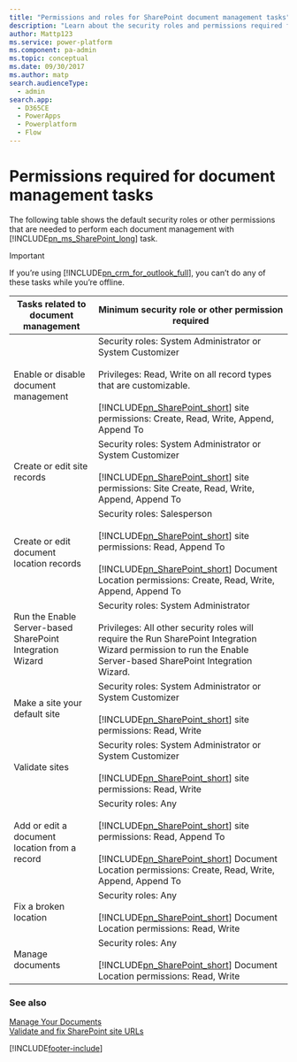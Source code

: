 ```yaml
---
title: "Permissions and roles for SharePoint document management tasks"
description: "Learn about the security roles and permissions required for document management tasks when using SharePoint."
author: Mattp123
ms.service: power-platform
ms.component: pa-admin
ms.topic: conceptual
ms.date: 09/30/2017
ms.author: matp
search.audienceType: 
  - admin
search.app:
  - D365CE
  - PowerApps
  - Powerplatform
  - Flow
---
```

# Permissions required for document management tasks

The following table shows the default security roles or other permissions that are needed to perform each document management with [!INCLUDE[pn_ms_SharePoint_long](../includes/pn-ms-sharepoint-long.md)] task.  
  
> [!IMPORTANT]
>  If you’re using [!INCLUDE[pn_crm_for_outlook_full](../includes/pn-crm-for-outlook-full.md)], you can’t do any of these tasks while you’re offline.  
  
|                        Tasks related to document management                         |                                                                                                                          Minimum security role or other permission required                                                                                                                          |
|-------------------------------------------------------------------------------------|------------------------------------------------------------------------------------------------------------------------------------------------------------------------------------------------------------------------------------------------------------------------------------------------------|
|                        Enable or disable document management                        |         Security roles:  System Administrator or System Customizer<br /><br /> Privileges:  Read, Write on all record types that are customizable.<br /><br /> [!INCLUDE[pn_SharePoint_short](../includes/pn-sharepoint-short.md)] site permissions: Create, Read, Write, Append, Append To          |
|                             Create or edit site records                             |                                               Security roles:  System Administrator or System Customizer<br /><br /> [!INCLUDE[pn_SharePoint_short](../includes/pn-sharepoint-short.md)] site permissions: Site Create, Read, Write, Append, Append To                                               |
|                      Create or edit document location records                       | Security roles:  Salesperson<br /><br /> [!INCLUDE[pn_SharePoint_short](../includes/pn-sharepoint-short.md)] site permissions: Read, Append To<br /><br /> [!INCLUDE[pn_SharePoint_short](../includes/pn-sharepoint-short.md)] Document Location permissions: Create, Read, Write, Append, Append To |
|              Run the Enable Server-based SharePoint Integration Wizard              |          Security roles:  System Administrator<br /><br /> Privileges: All other security roles will require the Run SharePoint Integration Wizard permission to run the Enable Server-based SharePoint Integration Wizard.           |
|                            Make a site your default site                            |                                                               Security roles: System Administrator or System Customizer<br /><br /> [!INCLUDE[pn_SharePoint_short](../includes/pn-sharepoint-short.md)] site permissions: Read, Write                                                                |
|                                   Validate sites                                    |                                                               Security roles:  System Administrator or System Customizer<br /><br /> [!INCLUDE[pn_SharePoint_short](../includes/pn-sharepoint-short.md)] site permissions: Read, Write                                                               |
|                    Add or edit a document location from a record                    |     Security roles: Any<br /><br /> [!INCLUDE[pn_SharePoint_short](../includes/pn-sharepoint-short.md)] site permissions: Read, Append To<br /><br /> [!INCLUDE[pn_SharePoint_short](../includes/pn-sharepoint-short.md)] Document Location permissions: Create, Read, Write, Append, Append To      |
|                                Fix a broken location                                |                                                                           Security roles:  Any<br /><br /> [!INCLUDE[pn_SharePoint_short](../includes/pn-sharepoint-short.md)] Document Location permissions: Read, Write                                                                            |
|                                  Manage documents                                   |                                                                           Security roles:  Any<br /><br /> [!INCLUDE[pn_SharePoint_short](../includes/pn-sharepoint-short.md)] Document Location permissions: Read, Write                                                                            |
  
### See also  
 [Manage Your Documents](../admin/manage-documents-using-sharepoint.md) <br /> 
[Validate and fix SharePoint site URLs](troubleshoot-set-up-sharepoint-online.md#validate-and-fix-sharepoint-site-urls)



[!INCLUDE[footer-include](../includes/footer-banner.md)]
